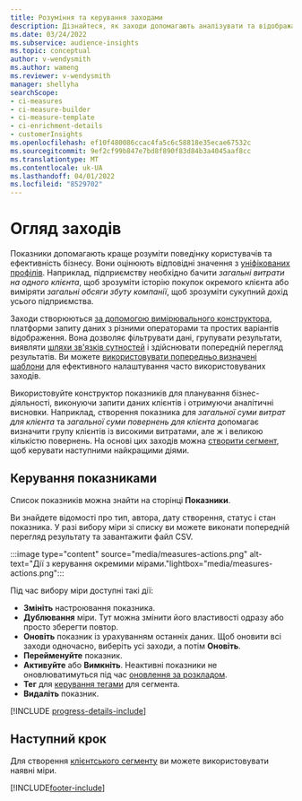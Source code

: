 ```yaml
---
title: Розуміння та керування заходами
description: Дізнайтеся, як заходи допомагають аналізувати та відображати ефективність вашого бізнесу.
ms.date: 03/24/2022
ms.subservice: audience-insights
ms.topic: conceptual
author: v-wendysmith
ms.author: wameng
ms.reviewer: v-wendysmith
manager: shellyha
searchScope:
- ci-measures
- ci-measure-builder
- ci-measure-template
- ci-enrichment-details
- customerInsights
ms.openlocfilehash: ef10f480086ccac4fa5c6c58818e35ecae67532c
ms.sourcegitcommit: 9ef2cf99b847e7bd8f890f83d84b3a4045aaf8cc
ms.translationtype: MT
ms.contentlocale: uk-UA
ms.lasthandoff: 04/01/2022
ms.locfileid: "8529702"
---
```

# <a name="measures-overview"></a>Огляд заходів

Показники допомагають краще розуміти поведінку користувачів та ефективність бізнесу. Вони оцінюють відповідні значення з [уніфікованих профілів](data-unification.md). Наприклад, підприємству необхідно бачити *загальні витрати на одного клієнта*, щоб зрозуміти історію покупок окремого клієнта або виміряти *загальні обсяги збуту компанії*, щоб зрозуміти сукупний дохід усього підприємства.  

Заходи створюються [за допомогою вимірювального конструктора](measure-builder.md), платформи запиту даних з різними операторами та простих варіантів відображення. Вона дозволяє фільтрувати дані, групувати результати, виявляти [шляхи зв'язків сутностей](relationships.md) і здійснювати попередній перегляд результатів. Ви можете [використовувати попередньо визначені шаблони](measure-templates.md) для ефективного налаштування часто використовуваних заходів.

Використовуйте конструктор показників для планування бізнес-діяльності, виконуючи запити даних клієнтів і отримуючи аналітичні висновки. Наприклад, створення показника для *загальної суми витрат для клієнта* та *загальної суми повернень для клієнта* допомагає визначити групу клієнтів із високими витратами, але ж і великою кількістю повернень. На основі цих заходів можна [створити сегмент](segments.md), щоб керувати наступними найкращими діями.

## <a name="manage-your-measures"></a>Керування показниками

Список показників можна знайти на сторінці **Показники**.

Ви знайдете відомості про тип, автора, дату створення, статус і стан показника. У разі вибору міри зі списку ви можете виконати попередній перегляд результату та завантажити файл CSV.

:::image type="content" source="media/measures-actions.png" alt-text="Дії з керування окремими мірами."lightbox="media/measures-actions.png":::

Під час вибору міри доступні такі дії:

- **Змініть** настроювання показника.
- **Дублювання** міри. Тут можна змінити його властивості одразу або просто зберегти повтор.
- **Оновіть** показник із урахуванням останніх даних. Щоб оновити всі заходи одночасно, виберіть усі заходи, а потім **Оновіть**.
- **Перейменуйте** показник.
- **Активуйте** або **Вимкніть**. Неактивні показники не оновлюватимуться під час [оновлення за розкладом](system.md#schedule-tab).
- **Тег** для [керування тегами](work-with-tags-columns.md#manage-tags) для сегмента.
- **Видаліть** показник.

[!INCLUDE [progress-details-include](../includes/progress-details-pane.md)]

## <a name="next-step"></a>Наступний крок

Для створення [клієнтського сегменту](segments.md) ви можете використовувати наявні міри.

[!INCLUDE[footer-include](../includes/footer-banner.md)]
